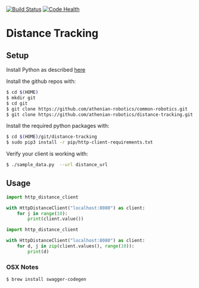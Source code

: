 [![Build Status](https://travis-ci.org/athenian-robotics/distance-tracking.svg?branch=master)](https://travis-ci.org/athenian-robotics/distance-tracking)
[![Code Health](https://landscape.io/github/athenian-robotics/distance-tracking/master/landscape.svg?style=flat)](https://landscape.io/github/athenian-robotics/distance-tracking/master)

# Distance Tracking

## Setup

Install Python as described [here](http://docs.python-guide.org/en/latest/starting/install3/osx/)

Install the  github repos with:
```bash
$ cd $(HOME)
$ mkdir git
$ cd git
$ git clone https://github.com/athenian-robotics/common-robotics.git
$ git clone https://github.com/athenian-robotics/distance-tracking.git
```

Install the required python packages with:
```bash
$ cd $(HOME)/git/distance-tracking
$ sudo pip3 install -r pip/http-client-requirements.txt 
```

Verify your client is working with:
````bash
$ ./sample_data.py  --url distance_url
````

## Usage
```python
import http_distance_client

with HttpDistanceClient("localhost:8080") as client:
    for j in range(10):
        print(client.value())
```

```python
import http_distance_client

with HttpDistanceClient("localhost:8080") as client:
    for d, j in zip(client.values(), range(10)):
        print(d)
```

### OSX Notes

````bash
$ brew install swagger-codegen
````
